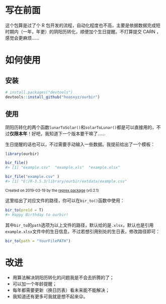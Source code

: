 # 写在前面

这个包算是过了个 R 包开发的流程，自动化程度也不高，主要是依据数据完成短时期内（一年，年更）的阴阳历转化，顺便加个生日提醒。不打算提交 CARN ，感觉会更麻烦……

# 如何使用

## 安装

```r
# install.packages("devtools") 
devtools::install_github("hoasxyz/ourbir") 
```

## 使用

阴阳历转化的两个函数`lunarToSolar()`和`solarToLunar()`都是可以直接用的，不过**仅限本年**！好吧，我知道下一个版本要干嘛了……

生日提醒的话也可以，不过需要手动输入一些数据。我提前给出了一个模板：

``` r
library(ourbir)

bir_file()
#> [1] "example.csv"  "example.xls"  "example.xlsx"

bir_file("example.csv" )
#> [1] "E:/R-3.5.3/library/ourbir/extdata/example.csv"
```

<sup>Created on 2019-03-19 by the [reprex package](https://reprex.tidyverse.org) (v0.2.1)</sup>

这里给出了对应文件的路径，你可以在`bir_to()`函数中使用：

```R
bir_to(pre1d = T)
#> Happy Birthday to ourbir!
```

其中`bir_to`的`path`选项为以上文件的路径，默认给的是`.xlsx`，默认也是引用`example.xlsx`文件中的生日信息，不过若想引用别处的生日表，修改路径即可：

```R
bir_to(path = "YourFilePATH")
```



# 改进

- 用算法解决阴阳历转化的问题我是不会去折腾的了；
- 可以加一个年龄提醒；
- 每年都需要更新（换日历表）看未来能不能解决；
- 我知道还有更多可我就是想不起来😜。
